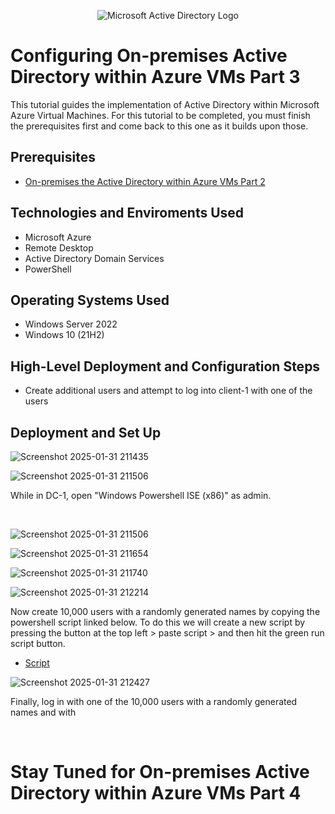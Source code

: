 <p align="center">
<img src="https://i.imgur.com/pU5A58S.png" alt="Microsoft Active Directory Logo"/>
</p>

<h1>Configuring On-premises Active Directory within Azure VMs Part 3</h1>
This tutorial guides the implementation of Active Directory within Microsoft Azure Virtual Machines. For this tutorial to be completed, you must finish the prerequisites first and come back to this one as it builds upon those.  <br />

<h2>Prerequisites</h2>

- [On-premises the Active Directory within Azure VMs Part 2](https://github.com/BenjaminG-Dreams/configure-ad2)

<h2>Technologies and Enviroments Used</h2>

- Microsoft Azure
- Remote Desktop
- Active Directory Domain Services
- PowerShell

<h2>Operating Systems Used </h2>

- Windows Server 2022
- Windows 10 (21H2)

<h2>High-Level Deployment and Configuration Steps</h2>

- Create additional users and attempt to log into client-1 with one of the users

<h2>Deployment and Set Up</h2>

![Screenshot 2025-01-31 211435](https://github.com/user-attachments/assets/2b3b3017-c216-4e7b-b919-623c22ba0ca8)

![Screenshot 2025-01-31 211506](https://github.com/user-attachments/assets/a81b0dce-639a-4ea9-a083-5dd0a16bbee8)




<p>
While in DC-1, open "Windows Powershell ISE (x86)" as admin.
</p>
<br />

![Screenshot 2025-01-31 211506](https://github.com/user-attachments/assets/a81b0dce-639a-4ea9-a083-5dd0a16bbee8)

![Screenshot 2025-01-31 211654](https://github.com/user-attachments/assets/b74ba8f2-9b08-4f69-834f-5593ef0c99b6)

![Screenshot 2025-01-31 211740](https://github.com/user-attachments/assets/0b31f1e1-cb3d-46b3-865c-75d95c758045)

![Screenshot 2025-01-31 212214](https://github.com/user-attachments/assets/15e51339-7e54-4f72-8200-67f167ad2293)

<p>
Now create 10,000 users with a randomly generated names by copying the powershell script linked below. To do this we will create a new script by pressing the button at the top left > paste script > and then hit the green run script button.

- [Script](https://github.com/joshmadakor1/AD_PS/blob/master/Generate-Names-Create-Users.ps1)

![Screenshot 2025-01-31 212427](https://github.com/user-attachments/assets/3633626d-8b6a-4232-8e38-784f1dfc572e)

<p>
Finally, log in with one of the 10,000 users with a randomly generated names and with 
</p>
<br />

<h1>Stay Tuned for On-premises Active Directory within Azure VMs Part 4</h1>
